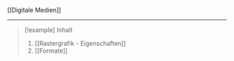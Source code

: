 [[Digitale Medien]]

---

> [!example] Inhalt
>
> 1. [[Rastergrafik - Eigenschaften]]
> 2. [[Formate]]
